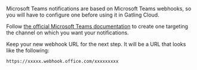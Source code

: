 Microsoft Teams notifications are based on Microsoft Teams webhooks, so you will have to configure one before using it in Gatling Cloud.

Follow [the official Microsoft Teams documentation](https://learn.microsoft.com/en-us/microsoftteams/platform/webhooks-and-connectors/how-to/add-incoming-webhook#create-incoming-webhooks-1) to create one targeting the channel on which you want your notifications.

Keep your new webhook URL for the next step. It will be a URL that looks like the following:

```
https://xxxxx.webhook.office.com/xxxxxxxxx
```
